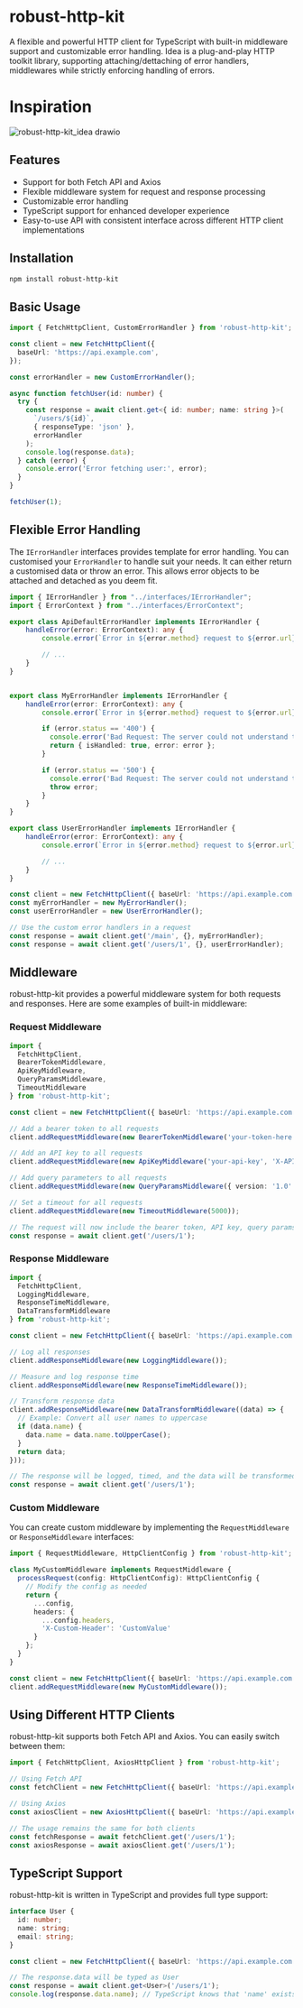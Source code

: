 # robust-http-kit

A flexible and powerful HTTP client for TypeScript with built-in middleware support and customizable error handling.
Idea is a plug-and-play HTTP toolkit library, supporting attaching/dettaching of error handlers, middlewares while strictly enforcing handling of errors.

# Inspiration
![robust-http-kit_idea drawio](https://github.com/user-attachments/assets/7f9113c4-1a1e-4a1c-bec4-40ca8eff037c)


## Features

- Support for both Fetch API and Axios
- Flexible middleware system for request and response processing
- Customizable error handling
- TypeScript support for enhanced developer experience
- Easy-to-use API with consistent interface across different HTTP client implementations

## Installation

```bash
npm install robust-http-kit
```

## Basic Usage

```typescript
import { FetchHttpClient, CustomErrorHandler } from 'robust-http-kit';

const client = new FetchHttpClient({
  baseUrl: 'https://api.example.com',
});

const errorHandler = new CustomErrorHandler();

async function fetchUser(id: number) {
  try {
    const response = await client.get<{ id: number; name: string }>(
      `/users/${id}`,
      { responseType: 'json' },
      errorHandler
    );
    console.log(response.data);
  } catch (error) {
    console.error('Error fetching user:', error);
  }
}

fetchUser(1);
```

## Flexible Error Handling

The `IErrorHandler` interfaces provides template for error handling.  You can customised your `ErrorHandler` to handle suit your needs. It can either return a customised data or throw an error. This allows error objects to be attached and detached as you deem fit.

```typescript
import { IErrorHandler } from "../interfaces/IErrorHandler";
import { ErrorContext } from "../interfaces/ErrorContext";

export class ApiDefaultErrorHandler implements IErrorHandler {
    handleError(error: ErrorContext): any {
        console.error(`Error in ${error.method} request to ${error.url} with ${error.status}`);

        // ...
    }
}


export class MyErrorHandler implements IErrorHandler {
    handleError(error: ErrorContext): any {
        console.error(`Error in ${error.method} request to ${error.url} with ${error.status}`);

        if (error.status == '400') {
          console.error('Bad Request: The server could not understand the request.');
          return { isHandled: true, error: error };
        } 

        if (error.status == '500') {
          console.error('Bad Request: The server could not understand the request.');
          throw error;
        }
    }
}

export class UserErrorHandler implements IErrorHandler {
    handleError(error: ErrorContext): any {
        console.error(`Error in ${error.method} request to ${error.url} with ${error.status}`);

        // ...
    }
}

const client = new FetchHttpClient({ baseUrl: 'https://api.example.com' }, new ApiDefaultErrorHandler());
const myErrorHandler = new MyErrorHandler();
const userErrorHandler = new UserErrorHandler();

// Use the custom error handlers in a request
const response = await client.get('/main', {}, myErrorHandler);
const response = await client.get('/users/1', {}, userErrorHandler);
```

## Middleware

robust-http-kit provides a powerful middleware system for both requests and responses. Here are some examples of built-in middleware:

### Request Middleware

```typescript
import { 
  FetchHttpClient, 
  BearerTokenMiddleware, 
  ApiKeyMiddleware, 
  QueryParamsMiddleware, 
  TimeoutMiddleware 
} from 'robust-http-kit';

const client = new FetchHttpClient({ baseUrl: 'https://api.example.com' });

// Add a bearer token to all requests
client.addRequestMiddleware(new BearerTokenMiddleware('your-token-here'));

// Add an API key to all requests
client.addRequestMiddleware(new ApiKeyMiddleware('your-api-key', 'X-API-Key'));

// Add query parameters to all requests
client.addRequestMiddleware(new QueryParamsMiddleware({ version: '1.0' }));

// Set a timeout for all requests
client.addRequestMiddleware(new TimeoutMiddleware(5000));

// The request will now include the bearer token, API key, query params, and a timeout
const response = await client.get('/users/1');
```

### Response Middleware

```typescript
import { 
  FetchHttpClient, 
  LoggingMiddleware, 
  ResponseTimeMiddleware, 
  DataTransformMiddleware 
} from 'robust-http-kit';

const client = new FetchHttpClient({ baseUrl: 'https://api.example.com' });

// Log all responses
client.addResponseMiddleware(new LoggingMiddleware());

// Measure and log response time
client.addResponseMiddleware(new ResponseTimeMiddleware());

// Transform response data
client.addResponseMiddleware(new DataTransformMiddleware((data) => {
  // Example: Convert all user names to uppercase
  if (data.name) {
    data.name = data.name.toUpperCase();
  }
  return data;
}));

// The response will be logged, timed, and the data will be transformed
const response = await client.get('/users/1');
```

### Custom Middleware

You can create custom middleware by implementing the `RequestMiddleware` or `ResponseMiddleware` interfaces:

```typescript
import { RequestMiddleware, HttpClientConfig } from 'robust-http-kit';

class MyCustomMiddleware implements RequestMiddleware {
  processRequest(config: HttpClientConfig): HttpClientConfig {
    // Modify the config as needed
    return {
      ...config,
      headers: {
        ...config.headers,
        'X-Custom-Header': 'CustomValue'
      }
    };
  }
}

const client = new FetchHttpClient({ baseUrl: 'https://api.example.com' });
client.addRequestMiddleware(new MyCustomMiddleware());
```

## Using Different HTTP Clients

robust-http-kit supports both Fetch API and Axios. You can easily switch between them:

```typescript
import { FetchHttpClient, AxiosHttpClient } from 'robust-http-kit';

// Using Fetch API
const fetchClient = new FetchHttpClient({ baseUrl: 'https://api.example.com' });

// Using Axios
const axiosClient = new AxiosHttpClient({ baseUrl: 'https://api.example.com' });

// The usage remains the same for both clients
const fetchResponse = await fetchClient.get('/users/1');
const axiosResponse = await axiosClient.get('/users/1');
```

## TypeScript Support

robust-http-kit is written in TypeScript and provides full type support:

```typescript
interface User {
  id: number;
  name: string;
  email: string;
}

const client = new FetchHttpClient({ baseUrl: 'https://api.example.com' });

// The response.data will be typed as User
const response = await client.get<User>('/users/1');
console.log(response.data.name); // TypeScript knows that 'name' exists on User
```
